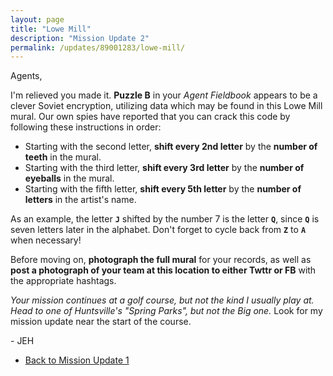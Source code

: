 ```yaml
---
layout: page
title: "Lowe Mill"
description: "Mission Update 2"
permalink: /updates/89001283/lowe-mill/
---
```


Agents,

I'm relieved you made it. **Puzzle B** in your *Agent Fieldbook* appears
to be a clever Soviet encryption, utilizing data which may be found
in this Lowe Mill mural. Our own spies have reported that you can
crack this code by following these instructions in order:

* Starting with the second letter, **shift every 2nd letter** by the
  **number of teeth** in the mural.
* Starting with the third letter, **shift every 3rd letter** by the
  **number of eyeballs** in the mural.
* Starting with the fifth letter, **shift every 5th letter** by the
  **number of letters** in the artist's name.

As an example, the letter **`J`** shifted by the number 7 is the letter **`Q`**,
since **`Q`** is seven letters later in the alphabet. Don't forget to
cycle back from **`Z`** to **`A`** when necessary!

Before moving on, **photograph the full mural** for your records,
as well as **post a photograph of your team at this location to either
Twttr or FB** with the appropriate hashtags.

*Your mission continues at a golf course, but not the kind I usually
play at. Head to one of Huntsville's "Spring Parks", but not
the Big one.* Look for my mission update near the start of the course.

\- JEH

* [Back to Mission Update 1](/updates/27293401/vbc/)
